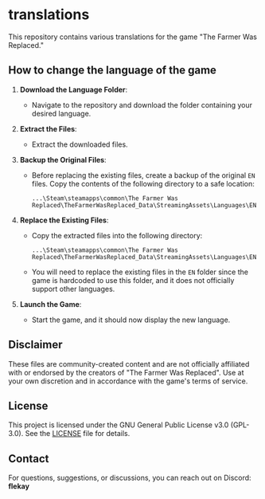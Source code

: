 # translations
This repository contains various translations for the game "The Farmer Was Replaced."

## How to change the language of the game

1. **Download the Language Folder**:
   - Navigate to the repository and download the folder containing your desired language.

2. **Extract the Files**:
   - Extract the downloaded files.

3. **Backup the Original Files**:
   - Before replacing the existing files, create a backup of the original `EN` files. Copy the contents of the following directory to a safe location:
     ```
     ...\Steam\steamapps\common\The Farmer Was Replaced\TheFarmerWasReplaced_Data\StreamingAssets\Languages\EN
     ```

4. **Replace the Existing Files**:
   - Copy the extracted files into the following directory:
     ```
     ...\Steam\steamapps\common\The Farmer Was Replaced\TheFarmerWasReplaced_Data\StreamingAssets\Languages\EN
     ```
   - You will need to replace the existing files in the `EN` folder since the game is hardcoded to use this folder, and it does not officially support other languages.

5. **Launch the Game**:
   - Start the game, and it should now display the new language.

## Disclaimer

These files are community-created content and are not officially affiliated with or endorsed by the creators of "The Farmer Was Replaced". Use at your own discretion and in accordance with the game's terms of service.

## License

This project is licensed under the GNU General Public License v3.0 (GPL-3.0). See the [LICENSE](LICENSE) file for details.

## Contact

For questions, suggestions, or discussions, you can reach out on Discord: **flekay**

